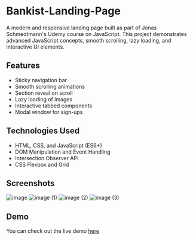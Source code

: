 # Bankist-Landing-Page

A modern and responsive landing page built as part of Jonas Schmedtmann's Udemy course on JavaScript. This project demonstrates advanced JavaScript concepts, smooth scrolling, lazy loading, and interactive UI elements.

## Features

- Sticky navigation bar
- Smooth scrolling animations
- Section reveal on scroll
- Lazy loading of images
- Interactive tabbed components
- Modal window for sign-ups

## Technologies Used

- HTML, CSS, and JavaScript (ES6+)
- DOM Manipulation and Event Handling
- Intersection Observer API
- CSS Flexbox and Grid

## Screenshots

![image](https://github.com/user-attachments/assets/3edb3d55-1912-4b72-a70a-006d04e911f0)
![image (1)](https://github.com/user-attachments/assets/b8be876c-a64a-4f47-888a-49bdc29fd1fd)
![image (2)](https://github.com/user-attachments/assets/5d8d6643-73d6-43e8-9669-afabe32a8202)
![image (3)](https://github.com/user-attachments/assets/e246cd93-4883-4930-bce7-824f1dd73476)


## Demo

You can check out the live demo [here](https://mamdoh-bankist-landing-page.netlify.app/)

